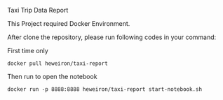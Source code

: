 Taxi Trip Data Report

This Project required Docker Environment.

After clone the repository, please run following codes in your command: 

First time only

`docker pull heweiron/taxi-report`

Then run to open the notebook

`docker run -p 8888:8888 heweiron/taxi-report start-notebook.sh`
